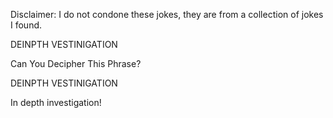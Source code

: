 Disclaimer: I do not condone these jokes, they are from a collection of jokes I found.

DEINPTH VESTINIGATION

Can You Decipher This Phrase?

DEINPTH VESTINIGATION

In depth investigation!

